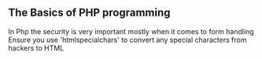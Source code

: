 ## The Basics of PHP programming

In Php the security is very important mostly when it comes to form handling
Ensure you use 'htmlspecialchars' to convert any special characters from hackers to HTML